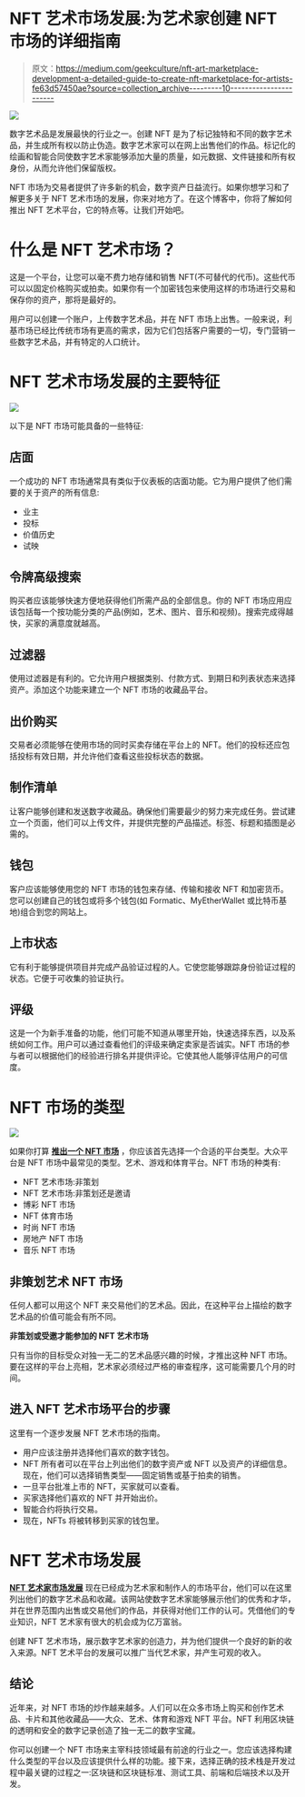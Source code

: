# NFT 艺术市场发展:为艺术家创建 NFT 市场的详细指南

> 原文：<https://medium.com/geekculture/nft-art-marketplace-development-a-detailed-guide-to-create-nft-marketplace-for-artists-fe63d57450ae?source=collection_archive---------10----------------------->

![](img/13010ec356fd822caad6545db27dc675.png)

数字艺术品是发展最快的行业之一。创建 NFT 是为了标记独特和不同的数字艺术品，并生成所有权以防止伪造。数字艺术家可以在网上出售他们的作品。标记化的绘画和智能合同使数字艺术家能够添加大量的质量，如元数据、文件链接和所有权身份，从而允许他们保留版权。

NFT 市场为交易者提供了许多新的机会，数字资产日益流行。如果你想学习和了解更多关于 NFT 艺术市场的发展，你来对地方了。在这个博客中，你将了解如何推出 NFT 艺术平台，它的特点等。让我们开始吧。

# **什么是 NFT 艺术市场？**

这是一个平台，让您可以毫不费力地存储和销售 NFT(不可替代的代币)。这些代币可以以固定价格购买或拍卖。如果你有一个加密钱包来使用这样的市场进行交易和保存你的资产，那将是最好的。

用户可以创建一个账户，上传数字艺术品，并在 NFT 市场上出售。一般来说，利基市场已经比传统市场有更高的需求，因为它们包括客户需要的一切，专门营销一些数字艺术品，并有特定的人口统计。

# **NFT 艺术市场发展的主要特征**

![](img/4631eb20d9acab711e68e37866c1d66d.png)

以下是 NFT 市场可能具备的一些特征:

## **店面**

一个成功的 NFT 市场通常具有类似于仪表板的店面功能。它为用户提供了他们需要的关于资产的所有信息:

*   业主
*   投标
*   价值历史
*   试映

## **令牌高级搜索**

购买者应该能够快速方便地获得他们所需产品的全部信息。你的 NFT 市场应用应该包括每一个按功能分类的产品(例如，艺术、图片、音乐和视频)。搜索完成得越快，买家的满意度就越高。

## **过滤器**

使用过滤器是有利的。它允许用户根据类别、付款方式、到期日和列表状态来选择资产。添加这个功能来建立一个 NFT 市场的收藏品平台。

## **出价购买**

交易者必须能够在使用市场的同时买卖存储在平台上的 NFT。他们的投标还应包括投标有效日期，并允许他们查看这些投标状态的数据。

## **制作清单**

让客户能够创建和发送数字收藏品。确保他们需要最少的努力来完成任务。尝试建立一个页面，他们可以上传文件，并提供完整的产品描述。标签、标题和插图是必需的。

## **钱包**

客户应该能够使用您的 NFT 市场的钱包来存储、传输和接收 NFT 和加密货币。您可以创建自己的钱包或将多个钱包(如 Formatic、MyEtherWallet 或比特币基地)组合到您的网站上。

## **上市状态**

它有利于能够提供项目并完成产品验证过程的人。它使您能够跟踪身份验证过程的状态。它便于可收集的验证执行。

## **评级**

这是一个为新手准备的功能，他们可能不知道从哪里开始，快速选择东西，以及系统如何工作。用户可以通过查看他们的评级来确定卖家是否诚实。NFT 市场的参与者可以根据他们的经验进行排名并提供评论。它使其他人能够评估用户的可信度。

# **NFT 市场的类型**

![](img/1378d21a44f4ba4e8a8ab1b223d24d48.png)

如果你打算 [**推出一个 NFT 市场**](https://www.appdupe.com/nft-marketplace-development) ，你应该首先选择一个合适的平台类型。大众平台是 NFT 市场中最常见的类型。艺术、游戏和体育平台。NFT 市场的种类有:

*   NFT 艺术市场:非策划
*   NFT 艺术市场:非策划还是邀请
*   博彩 NFT 市场
*   NFT 体育市场
*   时尚 NFT 市场
*   房地产 NFT 市场
*   音乐 NFT 市场

## **非策划艺术 NFT 市场**

任何人都可以用这个 NFT 来交易他们的艺术品。因此，在这种平台上描绘的数字艺术品的价值可能会有所不同。

**非策划或受邀才能参加的 NFT 艺术市场**

只有当你的目标受众对独一无二的艺术品感兴趣的时候，才推出这种 NFT 市场。要在这样的平台上亮相，艺术家必须经过严格的审查程序，这可能需要几个月的时间。

## **进入 NFT 艺术市场平台的步骤**

这里有一个逐步发展 NFT 艺术市场的指南。

*   用户应该注册并选择他们喜欢的数字钱包。
*   NFT 所有者可以在平台上列出他们的数字资产或 NFT 以及资产的详细信息。现在，他们可以选择销售类型——固定销售或基于拍卖的销售。
*   一旦平台批准上市的 NFT，买家就可以查看。
*   买家选择他们喜欢的 NFT 并开始出价。
*   智能合约将执行交易。
*   现在，NFTs 将被转移到买家的钱包里。

# **NFT 艺术市场发展**

[**NFT 艺术家市场发展**](https://www.appdupe.com/nft-marketplace-development) 现在已经成为艺术家和制作人的市场平台，他们可以在这里列出他们的数字艺术品和收藏。该网站使数字艺术家能够展示他们的优秀和才华，并在世界范围内出售或交易他们的作品，并获得对他们工作的认可。凭借他们的专业知识，NFT 艺术家有很大的机会成为亿万富翁。

创建 NFT 艺术市场，展示数字艺术家的创造力，并为他们提供一个良好的新的收入来源。NFT 艺术平台的发展可以推广当代艺术家，并产生可观的收入。

## **结论**

近年来，对 NFT 市场的炒作越来越多。人们可以在众多市场上购买和创作艺术品、卡片和其他收藏品——大众、艺术、体育和游戏 NFT 平台。NFT 利用区块链的透明和安全的数字记录创造了独一无二的数字宝藏。

你可以创建一个 NFT 市场来主宰科技领域最有前途的行业之一。您应该选择构建什么类型的平台以及应该提供什么样的功能。接下来，选择正确的技术栈是开发过程中最关键的过程之一:区块链和区块链标准、测试工具、前端和后端技术以及开发。